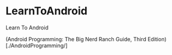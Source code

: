 # LearnToAndroid
Learn To Android

(Android Programming: The Big Nerd Ranch Guide, Third Edition)[./AndroidProgramming/]